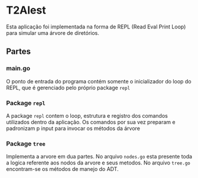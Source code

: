 # T2Alest

Esta aplicação foi implementada na forma de REPL (Read Eval Print Loop) para simular uma árvore de diretórios.

## Partes

### main.go

O ponto de entrada do programa contém somente o inicializador do loop do REPL, que é gerenciado pelo próprio package `repl`

### Package `repl`

A package `repl` contem o loop, estrutura e registro dos comandos utilizados dentro da aplicação. Os comandos por sua vez preparam e padronizam p input para invocar os métodos da árvore

### Package `tree`

Implementa a arvore em dua partes. No arquivo `nodes.go` esta presente toda a logica referente aos nodos da arvore e seus metodos. No arquivo `tree.go` encontram-se os métodos de manejo do ADT.

